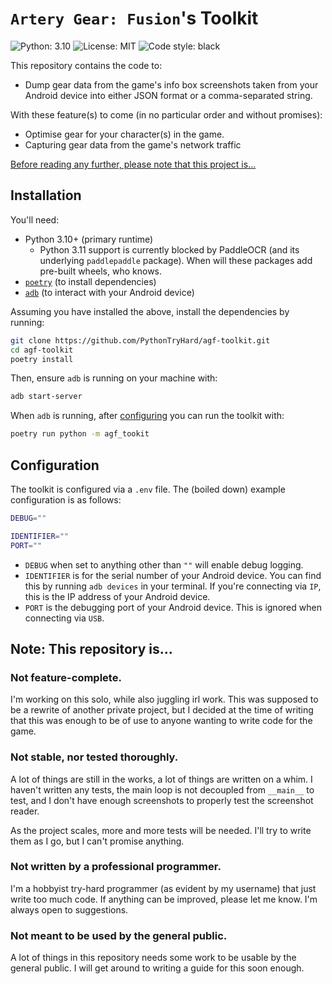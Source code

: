 # `Artery Gear: Fusion`'s Toolkit
![Python: 3.10](https://img.shields.io/badge/python-3.10-blue)
![License: MIT](https://img.shields.io/badge/license-MIT-blue) 
![Code style: black](https://img.shields.io/badge/code%20style-black-000000.svg)

This repository contains the code to:
- Dump gear data from the game's info box screenshots taken from your Android device into either JSON format or a comma-separated string.

With these feature(s) to come (in no particular order and without promises):
- Optimise gear for your character(s) in the game.
- Capturing gear data from the game's network traffic

[Before reading any further, please note that this project is...](https://github.com/PythonTryHard/agf-toolkit#note-this-repository-is)

## Installation
You'll need:
- Python 3.10+ (primary runtime)
	- Python 3.11 support is currently blocked by PaddleOCR (and its underlying `paddlepaddle` package). When will these packages add pre-built wheels, who knows.
- [`poetry`](https://python-poetry.org/docs/#installation) (to install dependencies)
- [`adb`](https://developer.android.com/studio/command-line/adb) (to interact with your Android device)

Assuming you have installed the above, install the dependencies by running:
```sh
git clone https://github.com/PythonTryHard/agf-toolkit.git
cd agf-toolkit
poetry install
```
Then, ensure `adb` is running on your machine with:
```sh
adb start-server
```
When `adb` is running, after [configuring](#configuration) you can run the toolkit with:
```sh
poetry run python -m agf_tookit
```
## Configuration
The toolkit is configured via a `.env` file. The (boiled down) example configuration is as follows:
```sh
DEBUG=""

IDENTIFIER=""
PORT=""
```
- `DEBUG` when set to anything other than `""` will enable debug logging.
- `IDENTIFIER` is for the serial number of your Android device. You can find this by running `adb devices` in your terminal. If you're connecting via `IP`, this is the IP address of your Android device.
- `PORT` is the debugging port of your Android device. This is ignored when connecting via `USB`.


## Note: This repository is...
### Not feature-complete.
I'm working on this solo, while also juggling irl work. This was supposed to be a rewrite of another private project, but I decided at the time of writing that this was enough to be of use to anyone wanting to write code for the game.

### Not stable, nor tested thoroughly.
A lot of things are still in the works, a lot of things are written on a whim. I haven't written any tests, the main loop is not decoupled from `__main__` to test, and I don't have enough screenshots to properly test the screenshot reader.

As the project scales, more and more tests will be needed. I'll try to write them as I go, but I can't promise anything.

### Not written by a professional programmer.
I'm a hobbyist try-hard programmer (as evident by my username) that just write too much code. If anything can be improved, please let me know. I'm always open to suggestions.

### Not meant to be used by the general public.
A lot of things in this repository needs some work to be usable by the general public. I will get around to writing a guide for this soon enough.
